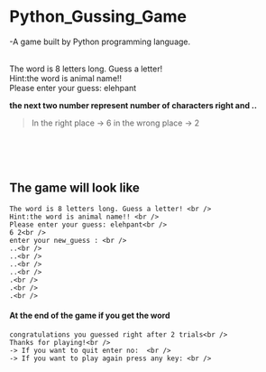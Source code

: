 # Python_Gussing_Game
-A game built by Python programming language.<br /><br />

The word is 8 letters long. Guess a letter! <br />
Hint:the word is animal name!! <br />
Please enter your guess: elehpant<br />

**the next two number represent number of characters right and ..**
> In the right place -> 6  in the wrong place -> 2

<br /><br /><br />

## The game will look like<br />
    The word is 8 letters long. Guess a letter! <br />
    Hint:the word is animal name!! <br />
    Please enter your guess: elehpant<br />
    6 2<br />
    enter your new_guess : <br />
    ..<br />
    ..<br />
    ..<br />
    ..<br />
    .<br />
    .<br />
    .<br />
  #### At the end of the game if you get the word<br />
    congratulations you guessed right after 2 trials<br />
    Thanks for playing!<br />
    -> If you want to quit enter no:  <br />
    -> If you want to play again press any key: <br />
  
